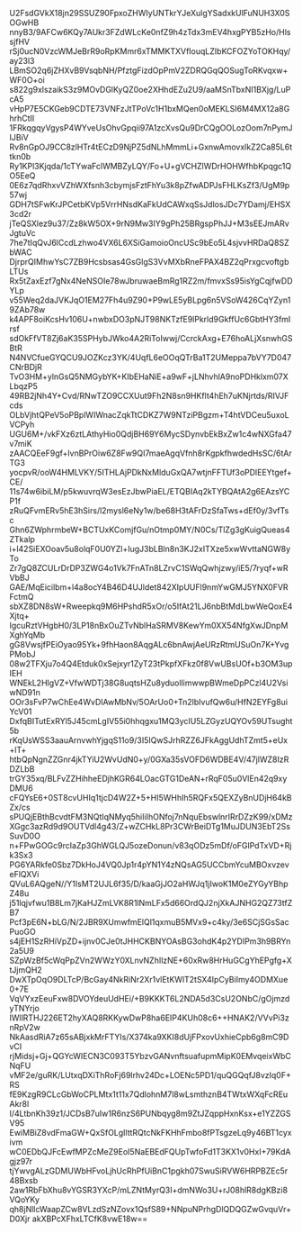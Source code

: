 U2FsdGVkX18jn29SSUZ90FpxoZHWIyUNTkrYJeXulgYSadxkUlFuNUH3X0SOGwHB
nnyB3/9AFCw6KQy7AUkr3FZdWLcKe0nfZ9h4zTdx3mEV4hxgPYB5zHo/HlssjfHV
rSj0ucN0VzcWMJeBrR9oRpKMmr6xTMMKTXVfIouqLZIbKCFOZYoTOKHqy/ay23l3
LBmSO2q6jZHXvB9VsqbNH/PfztgFizdOpPmV2ZDRQGqQOSugToRKvqxw+WF0O+oi
s822g9xlszaikS3z9MOvDGlKyQZ0oe2XHhdEZu2U9/aaMSnTbxNI1BXjg/LuPcA5
vHpP7E5CKGeb9CDTE73VNFzJtTPoVc1H1bxMQen0oMEKLSI6M4MX12a8GhrhCtII
1FRkqgqyVgysP4WYveUsOhvGpqii97A1zcXvsQu9DrCQgOOLozOom7nPymJIJBiV
Rv8nGpOJ9CC8zlHTr4tECzD9NjPZ5dNLhMmmLi+GxnwAmovxlkZ2Ca85L6ttkn0b
Ry1KPl3Kjqda/1cTYwaFclWMBZyLQY/Fo+U+gVCHZlWDrHOHWfhbKpqgc1QO5EeQ
0E6z7qdRhxvVZhWXfsnh3cbymjsFztFhYu3k8pZfwADPJsFHLKsZf3/UgM9p57wj
GDH7tSFwKrJPCetbKVp5VrrHNsdKaFkUdCAWxqSsJdlosJDc7YDamj/EHSX3cd2r
jTeQSXlez9u37/Zz8kW5OX+9rN9Mw3IY9gPh25BRgspPhJJ+M3sEEJmARvJgtuVc
7he7tIqQvJ6lCcdLzhwo4VX6L6XSiGamoioOncUSc9bEo5L4sjvvHRDaQ8SZbWAC
DjrprQIMhwYsC7ZB9Hcsbsas4GsGlgS3VvMXbRneFPAX4BZ2qPrxgcvoftgbLTUs
Rx5tZaxEzf7gNx4NeNSOIe78wJbruwaeBmRg1RZ2m/fmvxSs95isYgCqjfwDDYLp
v55Weq2daJVKJqO1EM27Fh4u9Z90+P9wLE5yBLpg6n5VSoW426CqYZyn19ZAb78w
k4APF8oiKcsHv106U+nwbxDO3pNJT98NKTzfE9lPkrld9GkffUc6GbtHY3fmIrsf
sdOkFfVT8Zj6aK35SPHybJWko4A2RiToIwwj/CcrckAxg+E76hoALjXsnwhGSBtR
N4NVCfueGYQCU9JOZKcz3YK/4UqfL6eOOqQTrBa1T2UMeppa7bVY7D047CNrBDjR
TvO3HM+ylnGsQ5NMGybYK+KIbEHaNiE+a9wF+jLNhvhlA9noPDHklxm07XLbqzP5
49RB2jNh4Y+Cvd/RNwTZO9CCXUut9Fh2N8sn9HKflt4hEh7uKNjrtds/RIVJFcds
OLbVjhtQPeV5oPBplWIWnacZqkTtCDKZ7W9NTziPBgzm+T4htVDCeu5uxoLVCPyh
UGU6M+/vkFXz6ztLAthyHio0QdjBH69Y6MycSDynvbEkBxZw1c4wNXGfa47v7miK
zAACQEeF9gf+lvnBPrOiw6Z8Fw9QI7maeAgqVfnh8rKgpkfhwdedHsSC/6tArTG3
yocpvR/ooW4HMLVKY/5ITHLAjPDkNxMlduGxQA7wtjnFFTUf3oPDlEEYtgef+CE/
11s74w6ibiLM/p5kwuvrqW3esEzJbwPiaEL/ETQBIAq2kTYBQAtA2g6EAzsYCP1f
zRuQFvmERv5hE3hSirs/l2mysl6eNy1w/be68H3tAFrDzSfaTws+dEf0y/3vfTsc
Ghn6ZWphrmbeW+BCTUxKComjfGu/nOtmp0MY/N0Cs/TlZg3gKuigQueas4ZTkalp
i+l42SiEXOoav5u8olqF0U0YZl+IugJ3bLBln8n3KJ2xITXze5xwWvttaNGW8yTo
Zr7gQ8ZCULrDrDP3ZWG4o1Vk7FnATn8LZrvC1SWqQwhjzwy/iE5/7ryqf+wRVbBJ
GAE/MqEicilbm+l4a8ocY4B46D4UJldet842XIpUUFl9nmYwGMJ5YNX0FVRFctmQ
sbXZ8DN8sW+Rweepkq9M6HPshdR5xOr/o5IfAt21LJ6nbBtMdLbwWeQoxE4Xjtq+
IgcuRztVHgbH0/3LP18nBxOuZTvNblHaSRMV8KewYm0XX54NfgXwJDnpMXghYqMb
gG8VwsjfPEiOyao95Yk+9fhHaon8AqgALc6bnAwjAeURzRtmUSuOn7K+YvgPMobJ
08w2TFXju7o4Q4Etduk0xSejxyr1ZyT23tPkpfXFkz0f8VwUBsUOf+b3OM3upIEH
WNEkL2HlgVZ+VfwWDTj38G8uqtsHZu8yduollimwwpBWmeDpPCzl4U2VsiwND91n
OOr3sFvP7wChEe4WvDIAwMbNv/5OArUo0+Tn2lbIvufQw6u/HfN2EYFg8uiYcV01
DxfqBITutExRYl5J45cmLgIV55i0hhqgxu1MQ3ycIU5LZGyzUQYOv59UTsught5b
rKqUsWSS3aauArnvwhYjgqS11o9/3I5IQwSJrhRZZ6JFkAggUdhTZmt5+eUx+lT+
htbQpNgnZZGnr4jkTYiU2WvUdN0+y/0GXa35sVOFD6WDBE4V/47jlWZ8IzRDZLbB
trGY35xq/BLFvZZHihheEDjhKGR64LOacGTG1DeAN+rRqF05u0VlEn42q9xyDMU6
cFQYsE6+0ST8cvUHIq1tjcD4W2Z+5+HI5WHhIh5RQFx5QEXZyBnUDjH64kBZx/cs
sPUQjEBthBcvdtFM3NQtIqNMyq5hiIiIhONfoj7nNquEbswlnrIRrDZzK99/xDMz
XGgc3azRd9d9OUTVdl4g43/Z+wZCHkL8Pr3CWrBeiDTg1MuJDUN3EbT2SsSuvD0O
n+FPwGOGc9rcIaZp3GhWGLQJ5ozeDonun/v83qODz5mDf/oFGlPdTxVD+Rjk3Sx3
PG6YARkfe0Sbz7DkHoJ4VQ0Jp1r4pYN1Y4zNQsAG5UCCbmYcuMBOxvzeveFlQXVi
QVuL6AQgeN//Y1IsMT2UJL6f35/D/kaaGjJO2aHWJq1jIwoK1M0eZYGyYBhpZ48u
j51lqjvfwu1B8Lm7jKaHJZmLVK8R1lNmLFx5d66OrdQJ2njXkAJNHG2QZ73tfZB7
Pcf3pE6N+bLG/N/2JBR9XUmwfmElQl1qxmuB5MVx9+c4ky/3e6SCjSGsSacPuoGO
s4jEH1SzRHiVpZD+ijnv0CJe0tJHHCKBNYOAsBG3ohdK4p2YDIPm3h9BRYn2a5U9
SZpWzBf5cWqPpZVn2WWzY0XLnvNZhIlzNE+60xRw8HrHuGCgYhEPgfg+XtJjmQH2
DwXTpOqO9DLTcP/BcGay4NkRiNr2Xr1vlEtKWlT2tSX4IpCyBiImy4ODMXue0+7E
VqVYxzEeuFxw8DVOYdeuUdHEi/+B9KKKT6L2NDA5d3CsU2ONbC/gOjmzdyTNYrjo
IWllRTHJ226ET2hyXAQ8RKKywDwP8ha6EIP4KUh08c6++HNAK2/VVvPi3znRpV2w
NkAasdRiA7z65sABjxkMrFTYIs/X374ka9XKI8dUjFPxovUxhieCpb6g8mC9DvCI
rjMidsj+Gj+QGYcWIECN3C093T5YbzvGANvnftsuafupmMipK0EMvqeixWbCNqFU
vMF2e/guRK/LUtxqDXiThRoFj69lrhv24Dc+LOENc5PD1/quQGQqfJ8vzIq0F+RS
fE9KzgR9CLcGbWoCPLMtx1t11x7QdlohnM7l8wLsmthznB4TWtxWXqFcREuAkr8l
I/4LtbnKh39z1/JCDsB7uIw1R6nzS6PUNbqyg8m9ZtJZqppHxnKsx+e1YZZGSV95
EwiMBiZ8vdFmaGW+QxSfOLgIlttRQtcNkFKHhFmbo8fPTsgzeLq9y46BT1cyxivm
wC0EDbQJFcEwfMPZcMeZ9EoI5NaEBEdFQUpTwfoFd1T3KX1v0HxI+79KdAgjz97r
tjYwvgALzGDMUWbHFvoLjhUcRhPfUiBnC1pgkh07SwuSiRVW6HRPBZEc5r48Bxsb
2aw1RbFbXhu8vYGSR3YXcP/mLZNtMyrQ3I+dmNWo3U+rJ08hlR8dgKBzi8VQoYKy
qh8jNllcWaapZCw8VLzdSzNZovx1QsfS89+NNpuNPrhgDlQDQGZwGvquVr+D0Xjr
akXBPcXFhxLTCfK8vwE18w==
